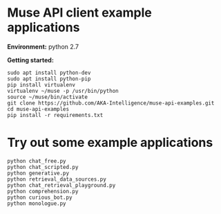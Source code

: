 # Muse API client example applications

**Environment:** python 2.7

**Getting started:**

```
sudo apt install python-dev
sudo apt install python-pip
pip install virtualenv
virtualenv ~/muse -p /usr/bin/python
source ~/muse/bin/activate
git clone https://github.com/AKA-Intelligence/muse-api-examples.git
cd muse-api-examples
pip install -r requirements.txt
```


# Try out some example applications

```
python chat_free.py
python chat_scripted.py
python generative.py
python retrieval_data_sources.py
python chat_retrieval_playground.py
python comprehension.py
python curious_bot.py
python monologue.py
```